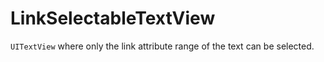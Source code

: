 # LinkSelectableTextView

`UITextView` where only the link attribute range of the text can be selected.
